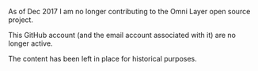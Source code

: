 As of Dec 2017 I am no longer contributing to the Omni Layer open source project.

This GitHub account (and the email account associated with it) are no longer active.

The content has been left in place for historical purposes.

